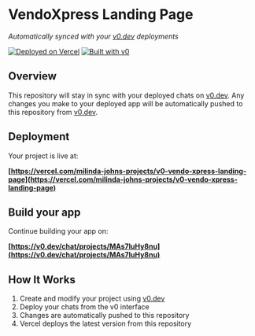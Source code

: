 # VendoXpress Landing Page

*Automatically synced with your [v0.dev](https://v0.dev) deployments*

[![Deployed on Vercel](https://img.shields.io/badge/Deployed%20on-Vercel-black?style=for-the-badge&logo=vercel)](https://vercel.com/milinda-johns-projects/v0-vendo-xpress-landing-page)
[![Built with v0](https://img.shields.io/badge/Built%20with-v0.dev-black?style=for-the-badge)](https://v0.dev/chat/projects/MAs7luHy8nu)

## Overview

This repository will stay in sync with your deployed chats on [v0.dev](https://v0.dev).
Any changes you make to your deployed app will be automatically pushed to this repository from [v0.dev](https://v0.dev).

## Deployment

Your project is live at:

**[https://vercel.com/milinda-johns-projects/v0-vendo-xpress-landing-page](https://vercel.com/milinda-johns-projects/v0-vendo-xpress-landing-page)**

## Build your app

Continue building your app on:

**[https://v0.dev/chat/projects/MAs7luHy8nu](https://v0.dev/chat/projects/MAs7luHy8nu)**

## How It Works

1. Create and modify your project using [v0.dev](https://v0.dev)
2. Deploy your chats from the v0 interface
3. Changes are automatically pushed to this repository
4. Vercel deploys the latest version from this repository